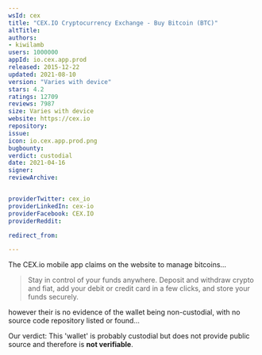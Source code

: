 ```yaml
---
wsId: cex
title: "CEX.IO Cryptocurrency Exchange - Buy Bitcoin (BTC)"
altTitle: 
authors:
- kiwilamb
users: 1000000
appId: io.cex.app.prod
released: 2015-12-22
updated: 2021-08-10
version: "Varies with device"
stars: 4.2
ratings: 12709
reviews: 7987
size: Varies with device
website: https://cex.io
repository: 
issue: 
icon: io.cex.app.prod.png
bugbounty: 
verdict: custodial
date: 2021-04-16
signer: 
reviewArchive:


providerTwitter: cex_io
providerLinkedIn: cex-io
providerFacebook: CEX.IO
providerReddit: 

redirect_from:

---
```



The CEX.io mobile app claims on the website to manage bitcoins...

> Stay in control of your funds anywhere. Deposit and withdraw crypto and fiat, add your debit or credit card in a few clicks, and store your funds securely.

however their is no evidence of the wallet being non-custodial, with no source code repository listed or found...

Our verdict: This 'wallet' is probably custodial but does not provide public source and therefore is **not verifiable**.
